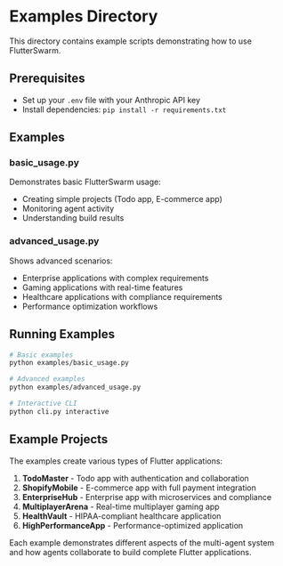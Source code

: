 # Examples Directory

This directory contains example scripts demonstrating how to use FlutterSwarm.

## Prerequisites

- Set up your `.env` file with your Anthropic API key
- Install dependencies: `pip install -r requirements.txt`

## Examples

### basic_usage.py
Demonstrates basic FlutterSwarm usage:
- Creating simple projects (Todo app, E-commerce app)
- Monitoring agent activity
- Understanding build results

### advanced_usage.py  
Shows advanced scenarios:
- Enterprise applications with complex requirements
- Gaming applications with real-time features
- Healthcare applications with compliance requirements
- Performance optimization workflows

## Running Examples

```bash
# Basic examples
python examples/basic_usage.py

# Advanced examples  
python examples/advanced_usage.py

# Interactive CLI
python cli.py interactive
```

## Example Projects

The examples create various types of Flutter applications:

1. **TodoMaster** - Todo app with authentication and collaboration
2. **ShopifyMobile** - E-commerce app with full payment integration
3. **EnterpriseHub** - Enterprise app with microservices and compliance
4. **MultiplayerArena** - Real-time multiplayer gaming app
5. **HealthVault** - HIPAA-compliant healthcare application
6. **HighPerformanceApp** - Performance-optimized application

Each example demonstrates different aspects of the multi-agent system and how agents collaborate to build complete Flutter applications.
